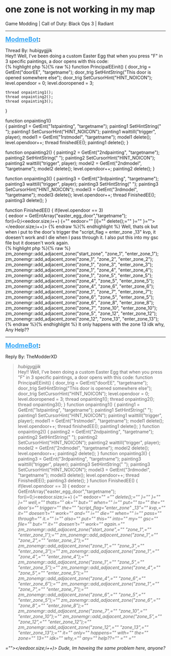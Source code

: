 # one zone is not working in my map
Game Modding | Call of Duty: Black Ops 3 | Radiant

---
<strong style="font-size: 1.4em;"><span style="text-decoration: underline;text-decoration-color: #34a7f9;"><span style="color:#34a7f9;">ModmeBot</span></span>:</strong>

<p>Thread By: hubigygjjik<br />Hey!! Well, I&#39;ve been doing a custom Easter Egg that when you press &quot;F&quot; in 3 specific paintings, a door opens with this code:<br />{% highlight php %}{% raw %}
function PrincipalEEinit()
{
	door_trig = GetEnt("doorEE", "targetname");
	door_trig SetHintString("This door is opened somewhere else");
	door_trig SetCursorHint("HINT_NOICON");
	level.opendoor = 0;
	level.dooropened = 3;
 
	thread onpainting1();	
	thread onpainting2();
	thread onpainting3();
}

function onpainting1()	
{
	painting1 = GetEnt("1stpainting", "targetname");
        painting1 SetHintString(" ");
        painting1 SetCursorHint("HINT_NOICON");
	painting1 waittill("trigger", player);
	model1 = GetEnt("1rstmodel", "targetname");
	model1 delete();
	level.opendoor++;
	thread finishedEE();
	painting1 delete();
}
	
function onpainting2()
{
	painting2 = GetEnt("2ndpainting", "targetname");
        painting2 SetHintString(" ");
        painting2 SetCursorHint("HINT_NOICON");
	painting2 waittill("trigger", player);
	model2 = GetEnt("2ndmodel", "targetname");
	model2 delete();
	level.opendoor++;
	painting2 delete();
}

function onpainting3()
{
	painting3 = GetEnt("3rdpainting", "targetname");
	painting3 waittill("trigger", player);
	painting3 SetHintString(" ");
        painting3 SetCursorHint("HINT_NOICON");
	model3 = GetEnt("3rdmodel", "targetname");
	model3 delete();
	level.opendoor++;
	thread FinishedEE();
	painting3 delete();
}

function FinishedEE()
{ 
  if(level.opendoor == 3)	
  {
     eedoor = GetEntArray("easter_egg_door","targetname");
     for(i=0;i&lt;eedoor.size;i++) {="" eedoor="" [i]="" delete();="" }="" }=""&gt;&lt;/eedoor.size;i++)&gt;
{% endraw %}{% endhighlight %}
Well, thats ok but when i put to the door&#39;s trigger the &quot;script_flag = enter_zone _13&quot; kvp, it doesen&#39;t work and I die when I pass through it. I also put this into my gsc file but it doesen&#39;t work again.<br />{% highlight php %}{% raw %}
zm_zonemgr::add_adjacent_zone("start_zone", "zone_1", "enter_zone_1");
	zm_zonemgr::add_adjacent_zone("zone_1", "zone_2", "enter_zone_2");
	zm_zonemgr::add_adjacent_zone("zone_1", "zone_3", "enter_zone_3");
	zm_zonemgr::add_adjacent_zone("zone_1", "zone_4", "enter_zone_4");
	zm_zonemgr::add_adjacent_zone("zone_1", "zone_5", "enter_zone_5");
	zm_zonemgr::add_adjacent_zone("zone_4", "zone_5", "enter_zone_5");
	zm_zonemgr::add_adjacent_zone("zone_4", "zone_6", "enter_zone_6");
	zm_zonemgr::add_adjacent_zone("zone_1", "zone_7", "enter_zone_7");
	zm_zonemgr::add_adjacent_zone("zone_6", "zone_5", "enter_zone_5");
	zm_zonemgr::add_adjacent_zone("zone_6", "zone_8", "enter_zone_8");
	zm_zonemgr::add_adjacent_zone("zone_7", "zone_10", "enter_zone_10");
	zm_zonemgr::add_adjacent_zone("zone_5", "zone_12", "enter_zone_12");
	zm_zonemgr::add_adjacent_zone("zone_12", "zone_13", "enter_zone_13");
{% endraw %}{% endhighlight %}
It only happens with the zone 13 idk why, Any Help??</p>

---
<strong style="font-size: 1.4em;"><span style="text-decoration: underline;text-decoration-color: #34a7f9;"><span style="color:#34a7f9;">ModmeBot</span></span>:</strong>

<p>Reply By: TheModderXD<br /><blockquote><em>hubigygjjik</em><br />Hey!! Well, I&#39;ve been doing a custom Easter Egg that when you press &quot;F&quot; in 3 specific paintings, a door opens with this code: function PrincipalEEinit() { door_trig = GetEnt(&quot;doorEE&quot;, &quot;targetname&quot;); door_trig SetHintString(&quot;This door is opened somewhere else&quot;); door_trig SetCursorHint(&quot;HINT_NOICON&quot;); level.opendoor = 0; level.dooropened = 3; thread onpainting1(); thread onpainting2(); thread onpainting3(); } function onpainting1() { painting1 = GetEnt(&quot;1stpainting&quot;, &quot;targetname&quot;); painting1 SetHintString(&quot; &quot;); painting1 SetCursorHint(&quot;HINT_NOICON&quot;); painting1 waittill(&quot;trigger&quot;, player); model1 = GetEnt(&quot;1rstmodel&quot;, &quot;targetname&quot;); model1 delete(); level.opendoor++; thread finishedEE(); painting1 delete(); } function onpainting2() { painting2 = GetEnt(&quot;2ndpainting&quot;, &quot;targetname&quot;); painting2 SetHintString(&quot; &quot;); painting2 SetCursorHint(&quot;HINT_NOICON&quot;); painting2 waittill(&quot;trigger&quot;, player); model2 = GetEnt(&quot;2ndmodel&quot;, &quot;targetname&quot;); model2 delete(); level.opendoor++; painting2 delete(); } function onpainting3() { painting3 = GetEnt(&quot;3rdpainting&quot;, &quot;targetname&quot;); painting3 waittill(&quot;trigger&quot;, player); painting3 SetHintString(&quot; &quot;); painting3 SetCursorHint(&quot;HINT_NOICON&quot;); model3 = GetEnt(&quot;3rdmodel&quot;, &quot;targetname&quot;); model3 delete(); level.opendoor++; thread FinishedEE(); painting3 delete(); } function FinishedEE() { if(level.opendoor == 3) { eedoor = GetEntArray(&quot;easter_egg_door&quot;,&quot;targetname&quot;); for(i=0;i&lt;eedoor.size;i++) {=&quot;&quot; eedoor=&quot;&quot; <em>=&quot;&quot; delete();=&quot;&quot; }=&quot;&quot; }=&quot;&quot; }=&quot;&quot; well,=&quot;&quot; thats=&quot;&quot; ok=&quot;&quot; but=&quot;&quot; when=&quot;&quot; i=&quot;&quot; put=&quot;&quot; to=&quot;&quot; the=&quot;&quot; door&#39;s=&quot;&quot; trigger=&quot;&quot; the=&quot;&quot; &quot;script_flag=&quot;enter_zone&quot; _13&quot;=&quot;&quot; kvp,=&quot;&quot; it=&quot;&quot; doesen&#39;t=&quot;&quot; work=&quot;&quot; and=&quot;&quot; i=&quot;&quot; die=&quot;&quot; when=&quot;&quot; i=&quot;&quot; pass=&quot;&quot; through=&quot;&quot; it.=&quot;&quot; i=&quot;&quot; also=&quot;&quot; put=&quot;&quot; this=&quot;&quot; into=&quot;&quot; my=&quot;&quot; gsc=&quot;&quot; file=&quot;&quot; but=&quot;&quot; it=&quot;&quot; doesen&#39;t=&quot;&quot; work=&quot;&quot; again.=&quot;&quot; zm_zonemgr::add_adjacent_zone(&quot;start_zone&quot;,=&quot;&quot; &quot;zone_1&quot;,=&quot;&quot; &quot;enter_zone_1&quot;);=&quot;&quot; zm_zonemgr::add_adjacent_zone(&quot;zone_1&quot;,=&quot;&quot; &quot;zone_2&quot;,=&quot;&quot; &quot;enter_zone_2&quot;);=&quot;&quot; zm_zonemgr::add_adjacent_zone(&quot;zone_1&quot;,=&quot;&quot; &quot;zone_3&quot;,=&quot;&quot; &quot;enter_zone_3&quot;);=&quot;&quot; zm_zonemgr::add_adjacent_zone(&quot;zone_1&quot;,=&quot;&quot; &quot;zone_4&quot;,=&quot;&quot; &quot;enter_zone_4&quot;);=&quot;&quot; zm_zonemgr::add_adjacent_zone(&quot;zone_1&quot;,=&quot;&quot; &quot;zone_5&quot;,=&quot;&quot; &quot;enter_zone_5&quot;);=&quot;&quot; zm_zonemgr::add_adjacent_zone(&quot;zone_4&quot;,=&quot;&quot; &quot;zone_5&quot;,=&quot;&quot; &quot;enter_zone_5&quot;);=&quot;&quot; zm_zonemgr::add_adjacent_zone(&quot;zone_4&quot;,=&quot;&quot; &quot;zone_6&quot;,=&quot;&quot; &quot;enter_zone_6&quot;);=&quot;&quot; zm_zonemgr::add_adjacent_zone(&quot;zone_1&quot;,=&quot;&quot; &quot;zone_7&quot;,=&quot;&quot; &quot;enter_zone_7&quot;);=&quot;&quot; zm_zonemgr::add_adjacent_zone(&quot;zone_6&quot;,=&quot;&quot; &quot;zone_5&quot;,=&quot;&quot; &quot;enter_zone_5&quot;);=&quot;&quot; zm_zonemgr::add_adjacent_zone(&quot;zone_6&quot;,=&quot;&quot; &quot;zone_8&quot;,=&quot;&quot; &quot;enter_zone_8&quot;);=&quot;&quot; zm_zonemgr::add_adjacent_zone(&quot;zone_7&quot;,=&quot;&quot; &quot;zone_10&quot;,=&quot;&quot; &quot;enter_zone_10&quot;);=&quot;&quot; zm_zonemgr::add_adjacent_zone(&quot;zone_5&quot;,=&quot;&quot; &quot;zone_12&quot;,=&quot;&quot; &quot;enter_zone_12&quot;);=&quot;&quot; zm_zonemgr::add_adjacent_zone(&quot;zone_12&quot;,=&quot;&quot; &quot;zone_13&quot;,=&quot;&quot; &quot;enter_zone_13&quot;);=&quot;&quot; it=&quot;&quot; only=&quot;&quot; happens=&quot;&quot; with=&quot;&quot; the=&quot;&quot; zone=&quot;&quot; 13=&quot;&quot; idk=&quot;&quot; why,=&quot;&quot; any=&quot;&quot; help??=&quot;&quot;  =&quot;&quot;  =&quot;&quot;  </em></blockquote><em>=&quot;&quot;&gt;&lt;/eedoor.size;i++)&gt; Dude, Im haveing the same problem here, anyone?</em></p>
